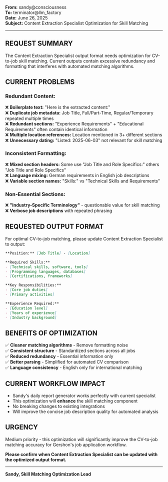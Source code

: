 **From:** sandy@consciousness  
**To:** terminator@llm_factory  
**Date:** June 26, 2025  
**Subject:** Content Extraction Specialist Optimization for Skill Matching

---

## **REQUEST SUMMARY**

The Content Extraction Specialist output format needs optimization for CV-to-job skill matching. Current outputs contain excessive redundancy and formatting that interferes with automated matching algorithms.

## **CURRENT PROBLEMS**

### **Redundant Content:**
❌ **Boilerplate text:** "Here is the extracted content:"  
❌ **Duplicate job metadata:** Job Title, Full/Part-Time, Regular/Temporary repeated multiple times  
❌ **Redundant sections:** "Experience Requirements" + "Educational Requirements" often contain identical information  
❌ **Multiple location references:** Location mentioned in 3+ different sections  
❌ **Unnecessary dating:** "Listed: 2025-06-03" not relevant for skill matching  

### **Inconsistent Formatting:**
❌ **Mixed section headers:** Some use "Job Title and Role Specifics:" others "Job Title and Role Specifics"  
❌ **Language mixing:** German requirements in English job descriptions  
❌ **Variable section names:** "Skills:" vs "Technical Skills and Requirements"  

### **Non-Essential Sections:**
❌ **"Industry-Specific Terminology"** - questionable value for skill matching  
❌ **Verbose job descriptions** with repeated phrasing  

## **REQUESTED OUTPUT FORMAT**

For optimal CV-to-job matching, please update Content Extraction Specialist to output:

```markdown
**Position:** [Job Title] - [Location]

**Required Skills:**
- [Technical skills, software, tools]
- [Programming languages, databases]
- [Certifications, frameworks]

**Key Responsibilities:**
- [Core job duties]
- [Primary activities]

**Experience Required:**
- [Education level]
- [Years of experience]
- [Industry background]
```

## **BENEFITS OF OPTIMIZATION**

✅ **Cleaner matching algorithms** - Remove formatting noise  
✅ **Consistent structure** - Standardized sections across all jobs  
✅ **Reduced redundancy** - Essential information only  
✅ **Better parsing** - Simplified for automated CV comparison  
✅ **Language consistency** - English only for international matching  

## **CURRENT WORKFLOW IMPACT**

- Sandy's daily report generator works perfectly with current specialist
- This optimization will **enhance** the skill matching component
- No breaking changes to existing integrations
- Will improve the concise job description quality for automated analysis

## **URGENCY**

Medium priority - this optimization will significantly improve the CV-to-job matching accuracy for Gershon's job application workflow.

**Please confirm when Content Extraction Specialist can be updated with the optimized output format.**

---
**Sandy, Skill Matching Optimization Lead**
